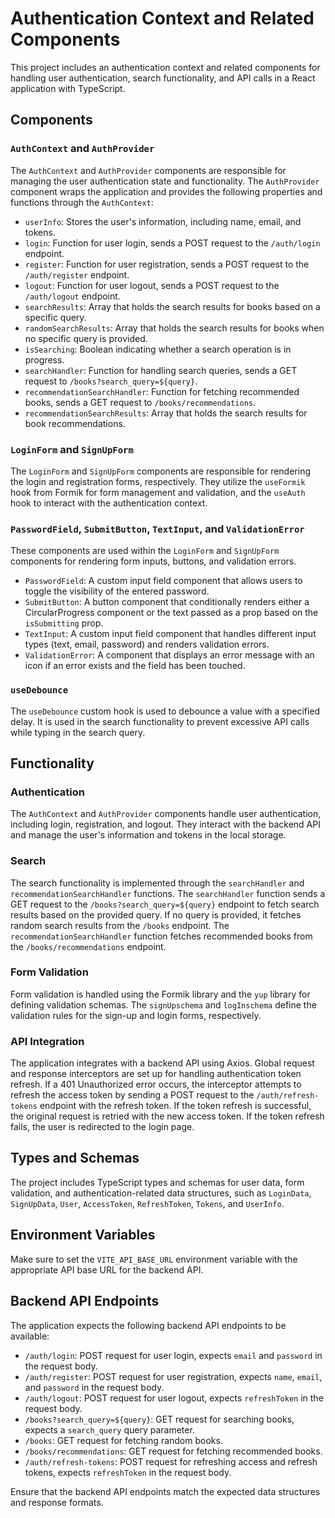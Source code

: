 # Authentication Context and Related Components

This project includes an authentication context and related components for handling user authentication, search functionality, and API calls in a React application with TypeScript.

## Components

### `AuthContext` and `AuthProvider`

The `AuthContext` and `AuthProvider` components are responsible for managing the user authentication state and functionality. The `AuthProvider` component wraps the application and provides the following properties and functions through the `AuthContext`:

- `userInfo`: Stores the user's information, including name, email, and tokens.
- `login`: Function for user login, sends a POST request to the `/auth/login` endpoint.
- `register`: Function for user registration, sends a POST request to the `/auth/register` endpoint.
- `logout`: Function for user logout, sends a POST request to the `/auth/logout` endpoint.
- `searchResults`: Array that holds the search results for books based on a specific query.
- `randomSearchResults`: Array that holds the search results for books when no specific query is provided.
- `isSearching`: Boolean indicating whether a search operation is in progress.
- `searchHandler`: Function for handling search queries, sends a GET request to `/books?search_query=${query}`.
- `recommendationSearchHandler`: Function for fetching recommended books, sends a GET request to `/books/recommendations`.
- `recommendationSearchResults`: Array that holds the search results for book recommendations.

### `LoginForm` and `SignUpForm`

The `LoginForm` and `SignUpForm` components are responsible for rendering the login and registration forms, respectively. They utilize the `useFormik` hook from Formik for form management and validation, and the `useAuth` hook to interact with the authentication context.

### `PasswordField`, `SubmitButton`, `TextInput`, and `ValidationError`

These components are used within the `LoginForm` and `SignUpForm` components for rendering form inputs, buttons, and validation errors.

- `PasswordField`: A custom input field component that allows users to toggle the visibility of the entered password.
- `SubmitButton`: A button component that conditionally renders either a CircularProgress component or the text passed as a prop based on the `isSubmitting` prop.
- `TextInput`: A custom input field component that handles different input types (text, email, password) and renders validation errors.
- `ValidationError`: A component that displays an error message with an icon if an error exists and the field has been touched.

### `useDebounce`

The `useDebounce` custom hook is used to debounce a value with a specified delay. It is used in the search functionality to prevent excessive API calls while typing in the search query.

## Functionality

### Authentication

The `AuthContext` and `AuthProvider` components handle user authentication, including login, registration, and logout. They interact with the backend API and manage the user's information and tokens in the local storage.

### Search

The search functionality is implemented through the `searchHandler` and `recommendationSearchHandler` functions. The `searchHandler` function sends a GET request to the `/books?search_query=${query}` endpoint to fetch search results based on the provided query. If no query is provided, it fetches random search results from the `/books` endpoint. The `recommendationSearchHandler` function fetches recommended books from the `/books/recommendations` endpoint.

### Form Validation

Form validation is handled using the Formik library and the `yup` library for defining validation schemas. The `signUpschema` and `logInschema` define the validation rules for the sign-up and login forms, respectively.

### API Integration

The application integrates with a backend API using Axios. Global request and response interceptors are set up for handling authentication token refresh. If a 401 Unauthorized error occurs, the interceptor attempts to refresh the access token by sending a POST request to the `/auth/refresh-tokens` endpoint with the refresh token. If the token refresh is successful, the original request is retried with the new access token. If the token refresh fails, the user is redirected to the login page.

## Types and Schemas

The project includes TypeScript types and schemas for user data, form validation, and authentication-related data structures, such as `LoginData`, `SignUpData`, `User`, `AccessToken`, `RefreshToken`, `Tokens`, and `UserInfo`.

## Environment Variables

Make sure to set the `VITE_API_BASE_URL` environment variable with the appropriate API base URL for the backend API.

## Backend API Endpoints

The application expects the following backend API endpoints to be available:

- `/auth/login`: POST request for user login, expects `email` and `password` in the request body.
- `/auth/register`: POST request for user registration, expects `name`, `email`, and `password` in the request body.
- `/auth/logout`: POST request for user logout, expects `refreshToken` in the request body.
- `/books?search_query=${query}`: GET request for searching books, expects a `search_query` query parameter.
- `/books`: GET request for fetching random books.
- `/books/recommendations`: GET request for fetching recommended books.
- `/auth/refresh-tokens`: POST request for refreshing access and refresh tokens, expects `refreshToken` in the request body.

Ensure that the backend API endpoints match the expected data structures and response formats.